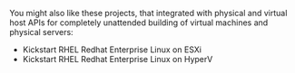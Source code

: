 You might also like these projects, that integrated with physical and virtual host APIs for completely unattended building of virtual machines and physical servers:

* Kickstart RHEL Redhat Enterprise Linux on ESXi
* Kickstart RHEL Redhat Enterprise Linux on HyperV